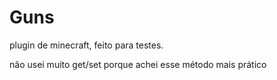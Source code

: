 # Guns
plugin de minecraft, feito para testes.

não usei muito get/set porque achei esse método mais prático
